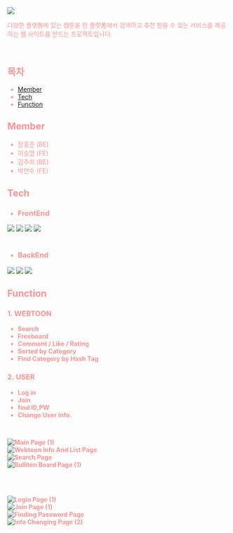 <div style="color:rgb(255, 147, 147);">

<img src="https://capsule-render.vercel.app/api?type=waving&color=auto&height=200&section=header&text=TOONDER&fontSize=90" />


<p style="color:rgb(255, 147, 147);">다양한 플랫폼에 있는 웹툰을 한 플랫폼에서 검색하고 추천 받을 수 있는 서비스를 제공하는 웹 사이트를 만드는 프로젝트입니다.</p>

<br>

## <strong>목차</strong>
- [Member](#member)
- [Tech](#tech)
- [Function](#function)

## <strong>Member</strong>
- 장홍준 (BE)
- 이승엽 (FE)
- 김주희 (BE)
- 박연수 (FE)


## <strong>Tech</strong>

- ###  FrontEnd
<div>
  <img src="https://img.shields.io/badge/React-61DAFB?style=flat&logo=React&logoColor=white"/>
  <img src="https://img.shields.io/badge/HTML5-E34F26?style=flat-square&logo=html5&logoColor=white"/>
  <img src="https://img.shields.io/badge/JavaScript-F7DF1E?style=flat-square&logo=javascript&logoColor=black"/>
  <img src="https://img.shields.io/badge/CSS3-1572B6?style=flat-square&logo=css3&logoColor=white"/>
</div>
<br>

- ### BackEnd
<div>
  <img src="https://img.shields.io/badge/java-007396?style=flat-square&logo=java&logoColor=white"/>
  <img src="https://img.shields.io/badge/Spring-6DB33F?style=flat-square&logo=Spring&logoColor=white"/>
  <img src="https://img.shields.io/badge/Postman-FF6C37?style=flat-square&logo=Postman&logoColor=white"/>
</div>

## <strong>Function</strong>


### <strong>1. WEBTOON
- Search
- Freeboard
- Comment / Like / Rating
- Sorted by Category
- Find Category by Hash Tag

### <strong>2. USER
- Log in
- Join
- find ID,PW
- Change User info.
</strong>
  <br>
  
  ![Main Page (1)](https://github.com/pknu-wap/2023_1_Toonder/assets/35947667/ccbb30f0-682c-4fb3-8aea-dbdee604d8a4)
  <br>
  ![Webtoon Info And List Page](https://github.com/pknu-wap/2023_1_Toonder/assets/35947667/da2372fc-e4b3-47eb-b142-2dba66f91140)
  <br>
  ![Search Page](https://github.com/pknu-wap/2023_1_Toonder/assets/35947667/2c94a9d5-0521-47af-9579-e33ec8022725)
  <br>
  ![Bulliten Board Page (1)](https://github.com/pknu-wap/2023_1_Toonder/assets/35947667/c863d286-84bf-4159-b3e6-d258effb30ef)
  
  <br>
  <br>
  
  ![Login Page (1)](https://github.com/pknu-wap/2023_1_Toonder/assets/35947667/fc73e9ed-4ad5-4ab2-a897-e450fcf786a0)
<br>
  ![Join Page (1)](https://github.com/pknu-wap/2023_1_Toonder/assets/35947667/882799bb-767c-475e-9772-e7ca4c9b6472)
<br>
  ![Finding Password Page](https://github.com/pknu-wap/2023_1_Toonder/assets/35947667/f19c2dc2-2e17-45ef-9572-88b700410c55)
<br>
  ![Info Changing Page (2)](https://github.com/pknu-wap/2023_1_Toonder/assets/35947667/009078a1-7060-44aa-98f0-c0eabd2f71a1)



</div>


